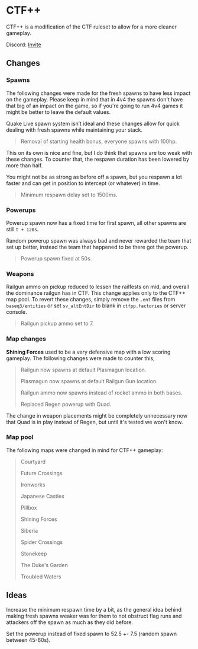 # CTF++

CTF++ is a modification of the CTF ruleset to allow for a more cleaner gameplay.

Discord: [Invite](https://discord.gg/RVHpEGRrmf)

## Changes

### Spawns

The following changes were made for the fresh spawns to have less impact on the gameplay. Please keep in mind that in 4v4 the spawns don't have that big of an impact on the game, so if you're going to run 4v4 games it might be better to leave the default values.

Quake Live spawn system isn’t ideal and these changes allow for quick dealing with fresh spawns while maintaining your stack.

> Removal of starting health bonus, everyone spawns with 100hp.

This on its own is nice and fine, but I do think that spawns are too weak with these changes. To counter that, the respawn duration has been lowered by more than half.

You might not be as strong as before off a spawn, but you respawn a lot faster and can get in position to intercept (or whatever) in time.

> Minimum respawn delay set to 1500ms.

### Powerups

Powerup spawn now has a fixed time for first spawn, all other spawns are still `t + 120s`.

Random powerup spawn was always bad and never rewarded the team that set up better, instead the team that happened to be there got the powerup.

> Powerup spawn fixed at 50s.

### Weapons

Railgun ammo on pickup reduced to lessen the railfests on mid, and overall the dominance railgun has in CTF. This change applies only to the CTF++ map pool. To revert these changes, simply remove the `.ent` files from `baseq3/entities` or set `sv_altEntDir` to blank in `ctfpp.factories` or server console.

> Railgun pickup ammo set to 7.

### Map changes

**Shining Forces** used to be a very defensive map with a low scoring gameplay. The following changes were made to counter this,

> Railgun now spawns at default Plasmagun location.
> 
> Plasmagun now spawns at default Railgun Gun location.
> 
> Railgun ammo now spawns instead of rocket ammo in both bases.
> 
> Replaced Regen powerup with Quad.

The change in weapon placements might be completely unnecessary now that Quad is in play instead of Regen, but until it's tested we won't know.

### Map pool

The following maps were changed in mind for CTF++ gameplay:

> Courtyard
>
> Future Crossings
>
> Ironworks
> 
> Japanese Castles
> 
> Pillbox
> 
> Shining Forces
> 
> Siberia
> 
> Spider Crossings
> 
> Stonekeep
> 
> The Duke's Garden
> 
> Troubled Waters

## Ideas

Increase the minimum respawn time by a bit, as the general idea behind making fresh spawns weaker was for them to not obstruct flag runs and attackers off the spawn as much as they did before.

Set the powerup instead of fixed spawn to 52.5 +- 7.5 (random spawn between 45-60s).
